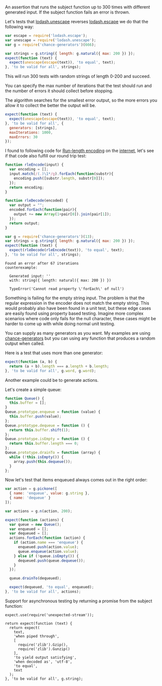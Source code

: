 An assertion that runs the subject function up to 300 times with different
generated input. If the subject function fails an error is thrown.

Let's tests that
[lodash.unescape](https://www.npmjs.com/package/lodash.unescape) reverses
[lodash.escape](https://www.npmjs.com/package/lodash.escape) we do that the
following way:

```js
var escape = require('lodash.escape');
var unescape = require('lodash.unescape');
var g = require('chance-generators')(666);

var strings = g.string({ length: g.natural({ max: 200 }) });
expect(function (text) {
  expect(unescape(escape(text)), 'to equal', text);
}, 'to be valid for all', strings);
```

This will run 300 tests with random strings of length 0-200 and succeed.

You can specify the max number of iterations that the test should run and the
number of errors it should collect before stopping.

The algorithm searches for the smallest error output, so the more errors you
allow it to collect the better the output will be. 

```js
expect(function (text) {
  expect(unescape(escape(text)), 'to equal', text);
}, 'to be valid for all', {
  generators: [strings],
  maxIterations: 1000,
  maxErrors: 30
});
```

I found to following code for
[Run-length encoding](https://en.wikipedia.org/wiki/Run-length_encoding) on the
[internet](http://rosettacode.org/wiki/Run-length_encoding#JavaScript), let's see
if that code also fulfill our round trip test:

```js
function rleEncode(input) {
  var encoding = [];
  input.match(/(.)\1*/g).forEach(function(substr){
    encoding.push([substr.length, substr[0]]);
  });
  return encoding;
}

function rleDecode(encoded) {
  var output = "";
  encoded.forEach(function(pair){
    output += new Array(1+pair[0]).join(pair[1]);
  });
  return output;
}

var g = require('chance-generators')(13);
var strings = g.string({ length: g.natural({ max: 200 }) });
expect(function (text) {
  expect(rleDecode(rleEncode(text)), 'to equal', text);
}, 'to be valid for all', strings);
```

```output
Found an error after 67 iterations
counterexample:

  Generated input: ''
  with: string({ length: natural({ max: 200 }) })

  TypeError('Cannot read property \'forEach\' of null')
```

Something is failing for the empty string input. The problem is that the regular
expression in the encoder does not match the empty string. This would probably
also have been found in a unit test, but these edge cases are easily found using
property based testing. Imagine more complex scenarios where code only fails for
the null character, these cases might be harder to come up with while doing
normal unit testing.

You can supply as many generators as you want. My examples are using
[chance-generators](https://github.com/sunesimonsen/change-generators) but you
can using any function that produces a random output when called.

Here is a test that uses more than one generator:

```js
expect(function (a, b) {
  return (a + b).length === a.length + b.length;
}, 'to be valid for all', g.word, g.word);
```

Another example could be to generate actions. 

Let's create a simple queue:

```js
function Queue() {
  this.buffer = [];
}
Queue.prototype.enqueue = function (value) {
  this.buffer.push(value);
};
Queue.prototype.dequeue = function () {
  return this.buffer.shift(1);
};
Queue.prototype.isEmpty = function () {
  return this.buffer.length === 0;
};
Queue.prototype.drainTo = function (array) {
  while (!this.isEmpty()) {
    array.push(this.dequeue());
  }
};
```

Now let's test that items enqueued always comes out in the right order:

```js
var action = g.pickone([
  { name: 'enqueue', value: g.string }, 
  { name: 'dequeue' }
]);

var actions = g.n(action, 200);

expect(function (actions) {
  var queue = new Queue();
  var enqueued = [];
  var dequeued = [];
  actions.forEach(function (action) {
    if (action.name === 'enqueue') {
      enqueued.push(action.value);
      queue.enqueue(action.value);
    } else if (!queue.isEmpty()) {
      dequeued.push(queue.dequeue());
    }
  });

  queue.drainTo(dequeued);

  expect(dequeued, 'to equal', enqueued);
}, 'to be valid for all', actions);
```

Support for asynchronous testing by returning a promise from the subject
function:

```js#async:true
expect.use(require('unexpected-stream'));

return expect(function (text) {
  return expect(
    text,
    'when piped through',
    [
      require('zlib').Gzip(),
      require('zlib').Gunzip()
    ],
    'to yield output satisfying',
    'when decoded as', 'utf-8',
    'to equal',
    text
  );
}, 'to be valid for all', g.string);
```

